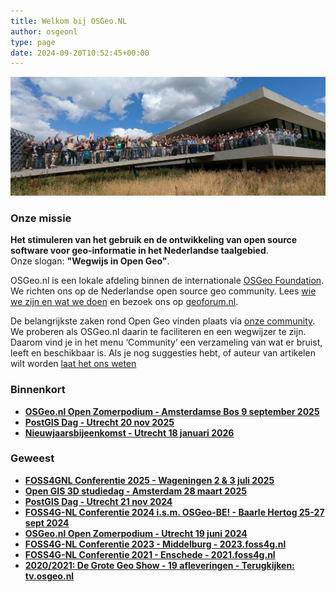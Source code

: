 ```yaml
---
title: Welkom bij OSGeo.NL
author: osgeonl
type: page
date: 2024-09-20T10:52:45+00:00
---
```


![](/photos/2025/groepsfoto_2025.jpg)

### Onze missie

**Het stimuleren van het gebruik en de ontwikkeling van 
open source software voor geo-informatie in het Nederlandse taalgebied**.  
Onze slogan: **"Wegwijs in Open Geo"**.

OSGeo.nl is een lokale afdeling binnen de internationale [OSGeo Foundation](https://osgeo.org). We richten ons op de Nederlandse open source geo community. 
Lees [wie we zijn en wat we doen](/0_community/about/) en bezoek ons op [geoforum.nl](https://geoforum.nl/tag/osgeonl).

De belangrijkste zaken rond Open Geo vinden plaats via [onze community](/0_community/about/).
We proberen als OSGeo.nl daarin te faciliteren en een wegwijzer te zijn. 
Daarom vind je in het menu &#8216;Community&#8217; een verzameling van wat er 
bruist, leeft en beschikbaar is. Als je nog suggesties hebt, 
of auteur van artikelen wilt worden [laat het ons weten][1]

### Binnenkort
* **[OSGeo.nl Open Zomerpodium - Amsterdamse Bos 9 september 2025](https://www.meetup.com/osgeonl/events/310079241/)** 
* **[PostGIS Dag - Utrecht 20 nov 2025](https://pretix.eu/foss4gnl/postgisdag2025/)**
* **[Nieuwjaarsbijeenkomst - Utrecht 18 januari 2026](https://osgeo.nl/)**

### Geweest

* **[FOSS4GNL Conferentie 2025 - Wageningen 2 & 3 juli 2025](https://foss4g.nl)** 
* **[Open GIS 3D studiedag - Amsterdam 28 maart 2025](https://talks.osgeo.org/open-gis-3d-studiedag-2025)**  
* **[PostGIS Dag - Utrecht 21 nov 2024](https://postgisdag.nl)** 
* **[FOSS4G-NL Conferentie 2024 i.s.m. OSGeo-BE! - Baarle Hertog 25-27 sept 2024](https://foss4g.nl)**
* **[OSGeo.nl Open Zomerpodium - Utrecht 19 juni 2024](https://www.meetup.com/osgeonl/events/301222258/)** 
* **[FOSS4G-NL Conferentie 2023 - Middelburg - 2023.foss4g.nl](https://2023.foss4g.nl)** 
* **[FOSS4G-NL Conferentie 2021 - Enschede - 2021.foss4g.nl](https://2021.foss4g.nl)**
* **[2020/2021: De Grote Geo Show - 19 afleveringen - Terugkijken: tv.osgeo.nl](https://tv.osgeo.nl)**

[1]: mailto:bestuur@osgeo.nl "bestuur@osgeo.nl"
